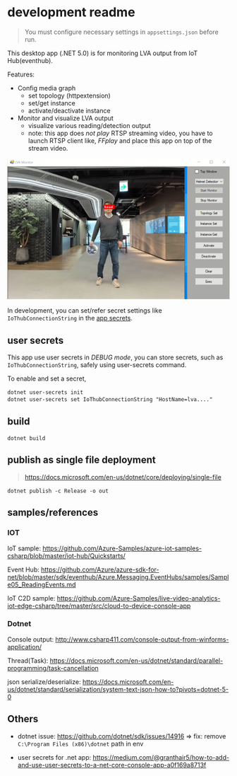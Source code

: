 # development readme

> You must configure necessary settings in `appsettings.json` before run. 

This desktop app (.NET 5.0) is for monitoring LVA output from IoT Hub(eventhub).

Features:
- Config media graph
	- set topology (httpextension)
    - set/get instance
	- activate/deactivate instance
- Monitor and visualize LVA output
	- visualize various reading/detection output
    - note: this app does _not play_ RTSP streaming video, you have to launch RTSP client like, _FFplay_ and place this app on top of the stream video.

![lva monitor](./lvamon.png)

In development, you can set/refer secret settings like `IoThubConnectionString` in the [app secrets](https://docs.microsoft.com/en-us/aspnet/core/security/app-secrets).

## user secrets

This app use user secrets in _DEBUG mode_, you can store secrets, such as `IoThubConnectionString`, safely using user-secrets command.

To enable and set a secret,
```
dotnet user-secrets init
dotnet user-secrets set IoThubConnectionString "HostName=lva...."
```

## build

```
dotnet build
```

## publish as single file deployment

> https://docs.microsoft.com/en-us/dotnet/core/deploying/single-file

```
dotnet publish -c Release -o out
```

## samples/references

### IOT

IoT sample: https://github.com/Azure-Samples/azure-iot-samples-csharp/blob/master/iot-hub/Quickstarts/

Event Hub: https://github.com/Azure/azure-sdk-for-net/blob/master/sdk/eventhub/Azure.Messaging.EventHubs/samples/Sample05_ReadingEvents.md

IoT C2D sample: https://github.com/Azure-Samples/live-video-analytics-iot-edge-csharp/tree/master/src/cloud-to-device-console-app


### Dotnet

Console output: http://www.csharp411.com/console-output-from-winforms-application/

Thread(Task): https://docs.microsoft.com/en-us/dotnet/standard/parallel-programming/task-cancellation

json serialize/deserialize: https://docs.microsoft.com/en-us/dotnet/standard/serialization/system-text-json-how-to?pivots=dotnet-5-0

## Others

- dotnet issue: https://github.com/dotnet/sdk/issues/14916
    => fix: remove `C:\Program Files (x86)\dotnet` path in env

- user secrets for .net app:  https://medium.com/@granthair5/how-to-add-and-use-user-secrets-to-a-net-core-console-app-a0f169a8713f


